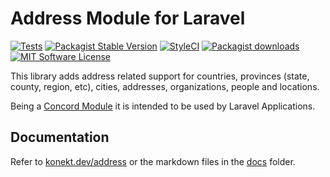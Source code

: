 # Address Module for Laravel

[![Tests](https://img.shields.io/github/workflow/status/artkonekt/address/tests/2.x?style=flat-square)](https://github.com/artkonekt/address/actions?query=workflow%3Atests)
[![Packagist Stable Version](https://img.shields.io/packagist/v/konekt/address.svg?style=flat-square&label=stable)](https://packagist.org/packages/konekt/address)
[![StyleCI](https://styleci.io/repos/74651867/shield?branch=master)](https://styleci.io/repos/74651867)
[![Packagist downloads](https://img.shields.io/packagist/dt/konekt/address.svg?style=flat-square)](https://packagist.org/packages/konekt/address)
[![MIT Software License](https://img.shields.io/badge/license-MIT-blue.svg?style=flat-square)](LICENSE)

This library adds address related support for countries, provinces (state, county, region, etc), cities, addresses, organizations, people and locations.

Being a [Concord Module](https://konekt.dev/concord/1.9/modules) it is intended to be used by Laravel Applications.

## Documentation

Refer to [konekt.dev/address](https://konekt.dev/address) or the markdown files in the [docs](docs/) folder.
